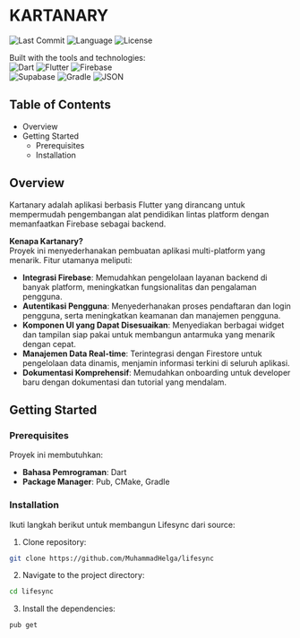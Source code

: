 # KARTANARY  

![Last Commit](https://img.shields.io/github/last-commit/MuhammadHelga/lifesync)         ![Language](https://img.shields.io/badge/language-dart-blue)        ![License](https://img.shields.io/github/license/MuhammadHelga/lifesync)  

Built with the tools and technologies:  
![Dart](https://img.shields.io/badge/Dart-0175C2?logo=dart&logoColor=white)  ![Flutter](https://img.shields.io/badge/Flutter-02569B?logo=flutter&logoColor=white)  ![Firebase](https://img.shields.io/badge/Firebase-f6820d?logo=firebase&logoColor=white)  
![Supabase](https://img.shields.io/badge/Supabase-3ECF8E?logo=supabase&logoColor=white)  ![Gradle](https://img.shields.io/badge/Gradle-02303A?logo=gradle&logoColor=white)  ![JSON](https://img.shields.io/badge/JSON-000000?logo=json&logoColor=white)  

## Table of Contents  
- Overview  
- Getting Started  
  - Prerequisites  
  - Installation  

## Overview  
Kartanary adalah aplikasi berbasis Flutter yang dirancang untuk mempermudah pengembangan alat pendidikan lintas platform dengan memanfaatkan Firebase sebagai backend.

**Kenapa Kartanary?**  
Proyek ini menyederhanakan pembuatan aplikasi multi-platform yang menarik. Fitur utamanya meliputi:

- **Integrasi Firebase**: Memudahkan pengelolaan layanan backend di banyak platform, meningkatkan fungsionalitas dan pengalaman pengguna.  
- **Autentikasi Pengguna**: Menyederhanakan proses pendaftaran dan login pengguna, serta meningkatkan keamanan dan manajemen pengguna.  
- **Komponen UI yang Dapat Disesuaikan**: Menyediakan berbagai widget dan tampilan siap pakai untuk membangun antarmuka yang menarik dengan cepat.  
- **Manajemen Data Real-time**: Terintegrasi dengan Firestore untuk pengelolaan data dinamis, menjamin informasi terkini di seluruh aplikasi.  
- **Dokumentasi Komprehensif**: Memudahkan onboarding untuk developer baru dengan dokumentasi dan tutorial yang mendalam.

## Getting Started  
### Prerequisites  
Proyek ini membutuhkan:  
- **Bahasa Pemrograman**: Dart  
- **Package Manager**: Pub, CMake, Gradle  

### Installation  
Ikuti langkah berikut untuk membangun Lifesync dari source:  

1. Clone repository:
```bash
git clone https://github.com/MuhammadHelga/lifesync
```
2. Navigate to the project directory:
```bash
cd lifesync
```
3. Install the dependencies:
```bash
pub get
```
